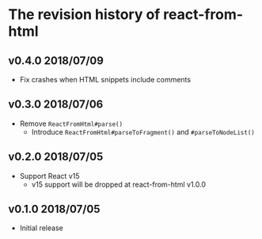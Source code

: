 # The revision history of react-from-html

## v0.4.0 2018/07/09

* Fix crashes when HTML snippets include comments

## v0.3.0 2018/07/06

* Remove `ReactFromHtml#parse()`
  * Introduce `ReactFromHtml#parseToFragment()` and `#parseToNodeList()`

## v0.2.0 2018/07/05

* Support React v15
  * v15 support will be dropped at react-from-html v1.0.0

## v0.1.0 2018/07/05

* Initial release
